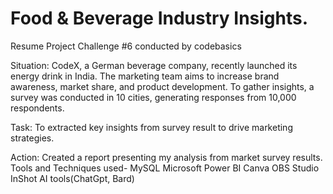# Food & Beverage Industry Insights.

Resume Project Challenge #6 conducted by codebasics

Situation:
CodeX, a German beverage company, recently launched its energy drink in India. The marketing team aims to increase brand awareness, market share, and product development. To gather insights, a survey was conducted in 10 cities, generating responses from 10,000 respondents. 

Task:
To extracted key insights from survey result to drive marketing strategies.

Action:
Created a report presenting my analysis from market survey results.
Tools and Techniques used-
MySQL
Microsoft Power BI
Canva
OBS Studio
InShot
AI tools(ChatGpt, Bard)
